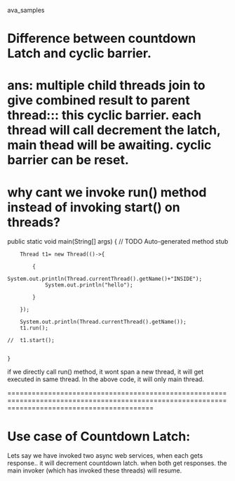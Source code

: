 

ava_samples

Difference between countdown Latch and cyclic barrier.
=========================================================
ans: multiple child threads join to give combined result to parent thread::: this cyclic barrier.
     each thread will call decrement the latch, main thead will be awaiting.
     cyclic barrier can be reset.
========================================================     
 why cant we invoke run() method instead of invoking start() on threads? 
 ==
 public static void main(String[] args) {
		// TODO Auto-generated method stub
		
		Thread t1= new Thread(()->{
			
			{
				System.out.println(Thread.currentThread().getName()+"INSIDE");
				System.out.println("hello");
				
			}
			
		});

		System.out.println(Thread.currentThread().getName());
		t1.run();
		
	//	t1.start();
		
		
	}

if we directly call run() method, it wont span a new thread, it will get executed in same thread. In the above code, it will only main thread.

================================================================================================================================================

Use case of Countdown Latch:
==
Lets say we have invoked two async web services, when each gets response.. it will decrement countdown latch. when both get responses. the main invoker (which has invoked these threads) will resume.
